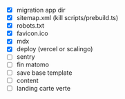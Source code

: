 - [x] migration app dir
- [x] sitemap.xml (kill scripts/prebuild.ts)
- [x] robots.txt
- [x] favicon.ico
- [x] mdx
- [x] deploy (vercel or scalingo)
- [ ] sentry
- [ ] fin matomo
- [ ] save base template
- [ ] content
- [ ] landing carte verte
